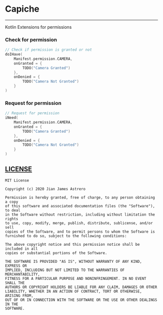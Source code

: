 # Capiche
___
Kotlin Extensions for permissions

### Check for permission
```kotlin
// Check if permission is granted or not
doIHave(
    Manifest.permission.CAMERA,
    onGranted = {
        TODO("Camera Granted")
    },
    onDenied = {
        TODO("Camera Not Granted")
    }
)
```

### Request for permission
```kotlin
// Request for permission
iNeed(
    Manifest.permission.CAMERA,
    onGranted = {
        TODO("Camera Granted")
    },
    onDenied = {
        TODO("Camera Not Granted")
    }
)
```

## [LICENSE](LICENSE)
    MIT License
    
    Copyright (c) 2020 Jian James Astrero
    
    Permission is hereby granted, free of charge, to any person obtaining a copy
    of this software and associated documentation files (the "Software"), to deal
    in the Software without restriction, including without limitation the rights
    to use, copy, modify, merge, publish, distribute, sublicense, and/or sell
    copies of the Software, and to permit persons to whom the Software is
    furnished to do so, subject to the following conditions:
    
    The above copyright notice and this permission notice shall be included in all
    copies or substantial portions of the Software.
    
    THE SOFTWARE IS PROVIDED "AS IS", WITHOUT WARRANTY OF ANY KIND, EXPRESS OR
    IMPLIED, INCLUDING BUT NOT LIMITED TO THE WARRANTIES OF MERCHANTABILITY,
    FITNESS FOR A PARTICULAR PURPOSE AND NONINFRINGEMENT. IN NO EVENT SHALL THE
    AUTHORS OR COPYRIGHT HOLDERS BE LIABLE FOR ANY CLAIM, DAMAGES OR OTHER
    LIABILITY, WHETHER IN AN ACTION OF CONTRACT, TORT OR OTHERWISE, ARISING FROM,
    OUT OF OR IN CONNECTION WITH THE SOFTWARE OR THE USE OR OTHER DEALINGS IN THE
    SOFTWARE.